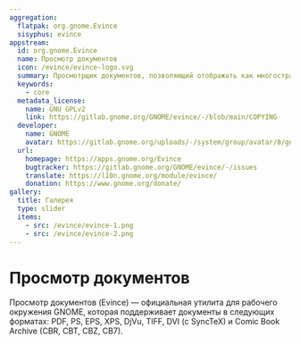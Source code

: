 ```yaml
---
aggregation:
  flatpak: org.gnome.Evince
  sisyphus: evince
appstream:
  id: org.gnome.Evince
  name: Просмотр документов
  icon: /evince/evince-logo.svg
  summary: Просмотрщик документов, позволяющий отображать как многостраничные, так и одностраничные форматы документов, такие как PDF и Postscript
  keywords:
    - core
  metadata_license:
    name: GNU GPLv2
    link: https://gitlab.gnome.org/GNOME/evince/-/blob/main/COPYING
  developer:
    name: GNOME
    avatar: https://gitlab.gnome.org/uploads/-/system/group/avatar/8/gnomelogo.png?width=48
  url:
    homepage: https://apps.gnome.org/Evince
    bugtracker: https://gitlab.gnome.org/GNOME/evince/-/issues
    translate: https://l10n.gnome.org/module/evince/
    donation: https://www.gnome.org/donate/
gallery:
  title: Галерея
  type: slider
  items:
    - src: /evince/evince-1.png
    - src: /evince/evince-2.png
---
```


# Просмотр документов

Просмотр документов (Evince) — официальная утилита для рабочего окружения GNOME, которая поддерживает документы в следующих форматах: PDF, PS, EPS, XPS, DjVu, TIFF, DVI (с SyncTeX) и Comic Book Archive (CBR, CBT, CBZ, CB7).

<AGWGallery />

<!--@include: @ru/apps/.parts/install/content-repo.md-->
<!--@include: @ru/apps/.parts/install/content-flatpak.md-->
